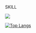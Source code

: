 <p>SKILL</p>
<img src="https://img.shields.io/badge/JavaScript-#F7DF1E?style=flat-square&logo=JavaScript&logoColor=white"/>
 
 
[![Top Langs](https://github-readme-stats.vercel.app/api/top-langs/?username=yeonsuu21)](https://github.com/yeonsuu21/github-readme-stats)
